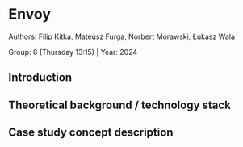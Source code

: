 # Envoy

Authors: Filip Kitka, Mateusz Furga, Norbert Morawski, Łukasz Wala

Group: 6 (Thursday 13:15) | Year: 2024

## Introduction

## Theoretical background / technology stack

## Case study concept description
